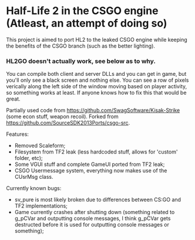 # Half-Life 2 in the CSGO engine (Atleast, an attempt of doing so)

This project is aimed to port HL2 to the leaked CSGO engine while keeping the benefits of the CSGO branch (such as the better lighting).<br>

### HL2GO doesn't actually work, see below as to why.
You can compile both client and server DLLs and you can get in game, but you'll only see a black screen and nothing else. You can see a row of pixels verically along the left side of the window moving based on player activity, so something works at least. If anyone knows how to fix this that would be great.<br>

Partially used code from https://github.com/SwagSoftware/Kisak-Strike (some econ stuff, weapon recoil).
Forked from https://github.com/SourceSDK2013Ports/csgo-src.

Features:
- Removed Scaleform;
- Filesystem from TF2 leak (less hardcoded stuff, allows for 'custom' folder, etc);
- Some VGUI stuff and complete GameUI ported from TF2 leak;
- CSGO Usermessage system, everything now makes use of the CUsrMsg class.

Currently known bugs:
- sv_pure is most likely broken due to differences between CS:GO and TF2 implementations;
- Game currently crashes after shutting down (something related to g_pCVar and outputting console messages,
  I think g_pCVar gets destructed before it is used for outputting console messages or something);
